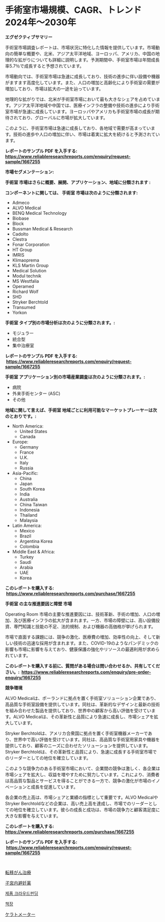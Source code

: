 <p><h1>手術室市場規模、CAGR、トレンド2024年〜2030年</h1></p><p><strong>エグゼクティブサマリー</strong></p>
<p><p>手術室市場調査レポートは、市場状況に特化した情報を提供しています。市場動向の簡単な概要や、北米、アジア太平洋地域、ヨーロッパ、アメリカ、中国の地理的な拡がりについても詳細に説明します。予測期間中、手術室市場は年間成長率5.7％で成長すると予想されています。</p><p>市場動向では、手術室市場は急速に成長しており、技術の進歩に伴い設備や機器がますます高度化しています。また、人口の増加と高齢化により手術室の需要が増加しており、市場は拡大の一途を辿っています。</p><p>地理的な拡がりでは、北米が手術室市場において最も大きなシェアを占めています。アジア太平洋地域や中国では、医療インフラの整備や技術の進歩により手術室市場が急速に成長しています。ヨーロッパやアメリカも手術室市場の成長が期待されており、グローバルに市場が拡大しています。</p><p>このように、手術室市場は急速に成長しており、各地域で需要が高まっています。技術の進歩や人口の増加に伴い、市場は着実に拡大を続けると予測されています。</p></p>
<p><strong>レポートのサンプル PDF を入手する: <a href="https://www.reliableresearchreports.com/enquiry/request-sample/1667255">https://www.reliableresearchreports.com/enquiry/request-sample/1667255</a></strong></p>
<p><strong>市場セグメンテーション:</strong></p>
<p><strong> 手術室 市場はさらに概要、展開、アプリケーション、地域に分類されます :</strong></p>
<p><strong>コンポーネントに関しては、 手術室 市場は次のように分類されます: &nbsp;</strong></p>
<p><ul><li>Admeco</li><li>ALVO Medical</li><li>BENQ Medical Technology</li><li>Biobase</li><li>Block</li><li>Bussman Medical & Research</li><li>Cadolto</li><li>Clestra</li><li>Fonar Corporation</li><li>HT Group</li><li>IMRIS</li><li>Klimaoprema</li><li>KLS Martin Group</li><li>Medical Solution</li><li>Modul technik</li><li>MS Westfalia</li><li>Operamed</li><li>Richard Wolf</li><li>SHD</li><li>Stryker Berchtold</li><li>Transumed</li><li>Yorkon</li></ul></p>
<p><strong> 手術室 タイプ別の市場分析は次のように分類されます。:</strong></p>
<p><ul><li>モジュラー</li><li>統合型</li><li>集中治療室</li></ul></p>
<p><strong>レポートのサンプル PDF を入手する: &nbsp;<a href="https://www.reliableresearchreports.com/enquiry/request-sample/1667255">https://www.reliableresearchreports.com/enquiry/request-sample/1667255</a></strong></p>
<p><strong> 手術室 アプリケーション別の市場産業調査は次のように分類されます。:</strong></p>
<p><ul><li>病院</li><li>外来手術センター (ASC)</li><li>その他</li></ul></p>
<p><strong>地域に関して言えば、手術室 地域ごとに利用可能なマーケットプレーヤーは次のとおりです。:</strong></p>
<p><ul>
    <li>
        North America:
        <ul>
            <li>United States</li>
            <li>Canada</li>
        </ul>
    </li>
    <li>
        Europe:
        <ul>
            <li>Germany</li>
            <li>France</li>
            <li>U.K.</li>
            <li>Italy</li>
            <li>Russia</li>
        </ul>
    </li>
    <li>
        Asia-Pacific:
        <ul>
            <li>China</li>
            <li>Japan</li>
            <li>South Korea</li>
            <li>India</li>
            <li>Australia</li>
            <li>China Taiwan</li>
            <li>Indonesia</li>
            <li>Thailand</li>
            <li>Malaysia</li>
        </ul>
    </li>
    <li>
        Latin America:
        <ul>
            <li>Mexico</li>
            <li>Brazil</li>
            <li>Argentina Korea</li>
            <li>Colombia</li>
        </ul>
    </li>
    <li>
        Middle East & Africa:
        <ul>
            <li>Turkey</li>
            <li>Saudi</li>
            <li>Arabia</li>
            <li>UAE</li>
            <li>Korea</li>
        </ul>
    </li>
    </ul></p>
<p><strong>このレポートを購入する: &nbsp;<a href="https://www.reliableresearchreports.com/purchase/1667255">https://www.reliableresearchreports.com/purchase/1667255</a></strong></p>
<p><strong>手術室 の主な推進要因と障壁 市場</strong></p>
<p><p>Operating Room 市場の主要な推進要因には、技術革新、手術の増加、人口の増加、及び医療インフラの拡大が含まれます。一方、市場の障壁には、高い設備投資、専門知識と技能の不足、法的規制、および機器の高価格が挙げられます。</p><p>市場で直面する課題には、競争の激化、医療費の増加、効率性の向上、そして新しい技術の迅速な採用が含まれます。また、COVID-19のようなパンデミックの影響も市場に影響を与えており、健康保護の強化やリソースの最適利用が求められています。</p></p>
<p><strong>このレポートを購入する前に、質問がある場合は問い合わせるか、共有してください。:&nbsp; <a href="https://www.reliableresearchreports.com/enquiry/pre-order-enquiry/1667255">https://www.reliableresearchreports.com/enquiry/pre-order-enquiry/1667255</a></strong></p>
<p><strong>競争環境</strong></p>
<p><p>ALVO Medicalは、ポーランドに拠点を置く手術室ソリューション企業であり、高品質な手術室設備を提供しています。同社は、革新的なデザインと最新の技術を組み合わせた製品を提供しており、世界中の顧客から高い評価を受けています。ALVO Medicalは、その革新性と品質により急速に成長し、市場シェアを拡大しています。</p><p>Stryker Berchtoldは、アメリカ合衆国に拠点を置く手術室機器メーカーであり、世界中で高い評価を受けています。同社は、高品質な手術室用家具や機器を提供しており、顧客のニーズに合わせたソリューションを提供しています。Stryker Berchtoldは、その革新性と品質により、急速に成長する手術室市場でのリーダーとしての地位を確立しています。</p><p>このような競争力のある手術室市場において、企業間の競争は激しく、各企業は市場シェアを拡大し、収益を増やすために努力しています。これにより、消費者は高品質な製品とサービスを得ることができる一方で、競争の激化が市場のイノベーションと成長を促進しています。</p><p>各企業の売上高は、市場シェアと業績の指標として重要です。ALVO MedicalやStryker Berchtoldなどの企業は、高い売上高を達成し、市場でのリーダーとしての地位を確立しています。彼らの成長と成功は、市場の競争力と顧客満足度に大きな影響を与えています。</p></p>
<p><strong>このレポートを購入する: &nbsp; <a href="https://www.reliableresearchreports.com/purchase/1667255">https://www.reliableresearchreports.com/purchase/1667255</a></strong></p>
<p><strong>レポートのサンプル PDF を入手する: &nbsp;<a href="https://www.reliableresearchreports.com/enquiry/request-sample/1667255">https://www.reliableresearchreports.com/enquiry/request-sample/1667255</a></strong><strong></strong></p>
<p>&nbsp;</p>
<p><p><a href="https://github.com/JacksonWiza1924/Market-Research-Report-List-1/blob/main/633699414497.md">転移がん治療</a></p><p><a href="https://github.com/Calvi3ynJerde867/Market-Research-Report-List-1/blob/main/957149714496.md">子宮内避妊薬</a></p><p><a href="https://github.com/RichardLueilwitz787/Market-Research-Report-List-1/blob/main/696013913662.md">제품 크라우드펀딩</a></p><p><a href="https://medium.com/@bettietromp2023/%EC%84%9C%EC%A0%81%EC%9E%A5-%EC%8B%9C%EC%9E%A5-%EB%B3%B4%EA%B3%A0%EC%84%9C%EB%8A%94-%EC%9D%B4-%EC%8B%9C%EC%9E%A5%EC%9D%98-%EC%B5%9C%EC%8B%A0-%ED%8A%B8%EB%A0%8C%EB%93%9C%EC%99%80-%EC%84%B1%EC%9E%A5-%EA%B8%B0%ED%9A%8C%EB%A5%BC-%EB%B3%B4%EC%97%AC-%EC%A4%8D%EB%8B%88%EB%8B%A4-353adcd6b6a4">책장</a></p><p><a href="https://medium.com/@jonathanforsyth44/%E3%82%B1%E3%83%A9%E3%83%88%E3%83%A1%E3%83%BC%E3%82%BF%E3%83%BC%E5%B8%82%E5%A0%B4%E3%83%AC%E3%83%9D%E3%83%BC%E3%83%88%E3%81%AF-%E3%81%93%E3%81%AE%E5%B8%82%E5%A0%B4%E3%81%AE%E6%9C%80%E6%96%B0%E3%83%88%E3%83%AC%E3%83%B3%E3%83%89%E3%81%A8%E6%88%90%E9%95%B7%E6%A9%9F%E4%BC%9A%E3%82%92%E6%98%8E%E3%82%89%E3%81%8B%E3%81%AB%E3%81%97%E3%81%BE%E3%81%99-3e05547c8477">ケラトメーター</a></p></p>
